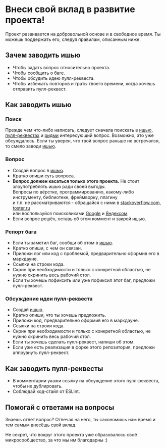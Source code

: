 # Внеси свой вклад в развитие проекта!

Проект развивается на добровольной основе и в свободное время. Ты можешь поддержать его, следуя правилам, описанным ниже.


## Зачем заводить ишью

- Чтобы задать вопрос относительно проекта.
- Чтобы сообщить о баге.
- Чтобы обсудить идею пулл-реквеста.
- Чтобы избежать повторов и траты твоего времени, когда хочешь отправить пулл-реквест.


## Как заводить ишью


### Поиск

Прежде чем что-либо написать, следует сначала поискать в [ишью](https://github.com/MrTheFirst/frontend-project-template/issues), [пулл-реквестах](https://github.com/MrTheFirst/frontend-project-template/pulls) и [ридми](https://github.com/MrTheFirst/frontend-project-template#readme) интересующий вопрос. Возможно, это уже обсуждалось.
Если ты уверен, что твой вопрос раньше не встречался, то смело заводи [ишью](https://github.com/MrTheFirst/frontend-project-template/issues/new).


### Вопрос

- Создай вопрос в [ишью](https://github.com/MrTheFirst/frontend-project-template/issues/new).
- Кратко опиши суть вопроса.
- **Вопрос должен касаться только этого проекта.** Не стоит злоупотреблять ишью ради своей выгоды.  
Вопросы по вёрстке, программированию, какому-либо инструменту, библиотеке, фреймворку, плагину  
и т.п. не рассматриваются - обращайся с ними в [stackoverflow.com](http://stackoverflow.com/),
[toster.ru](https://toster.ru/)  
или воспользуйся поисковиками [Google](https://www.google.com/) и [Яндексом](https://www.yandex.ru/).
- Если вопрос решён, оставь об этом коммент и закрой ишью.



### Репорт бага

- Если ты заметил баг, сообщи об этом в [ишью](https://github.com/MrTheFirst/frontend-project-template/issues/new).
- Кратко опиши, с чем он связан.
- Приложи лог или код с проблемой, предварительно оформив его в маркдауне.
- Ссылки на строки кода.
- Скрин при необходимости и только с конкретной областью, не нужно скринить весь рабочий стол.
- Если ты хочешь пофиксить или уже пофиксил этот баг, предложи пулл-реквест.


### Обсуждение идеи пулл-реквеста

- Создай [ишью](https://github.com/MrTheFirst/frontend-project-template/issues/new).
- Кратко опиши, что ты хочешь предложить.
- Приложи код, предварительно оформив его в маркдауне.
- Ссылки на строки кода.
- Скрин при необходимости и только с конкретной областью, не нужно скринить весь рабочий стол.
- Если ты хочешь сделать пулл-реквест, напиши об этом.
- Если уже есть реализация в форке этого репозитория, предложи аппрувнуть пулл-реквест.


## Как заводить пулл-реквесты

- В комментарии укажи ссылку на обсуждение этого пулл-реквеста, чтобы не дублировать.
- Соблюдай код-стайл от ESLint.


## Помогай с ответами на вопросы

Знаешь ответ вопрос? Отвечая на него, ты сэкономишь нам время и тем самым внесёшь свой вклад.

Не секрет, что вокруг этого проекта уже образовалось своё микросообщество, за что мы им благодарны :)

